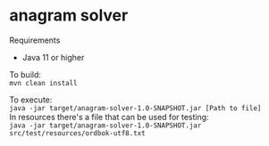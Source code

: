 # anagram solver

Requirements
 - Java 11 or higher
 
 To build:  
 ```mvn clean install```
 
 To execute:  
 ```java -jar target/anagram-solver-1.0-SNAPSHOT.jar [Path to file]```  
 In resources there's a file that can be used for testing:  
 ```java -jar target/anagram-solver-1.0-SNAPSHOT.jar src/test/resources/ordbok-utf8.txt```
 
